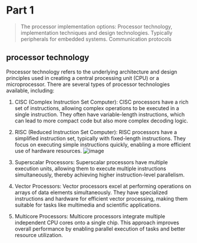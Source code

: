 # Part 1
> The processor implementation options: Processor technology, implementation techniques and design technologies. Typically peripherals for embedded systems. Communication protocols

## processor technology
Processor technology refers to the underlying architecture and design principles used in creating a central processing unit (CPU) or a microprocessor. There are several types of processor technologies available, including:

1. CISC (Complex Instruction Set Computer): CISC processors have a rich set of instructions, allowing complex operations to be executed in a single instruction. They often have variable-length instructions, which can lead to more compact code but also more complex decoding logic.

2. RISC (Reduced Instruction Set Computer): RISC processors have a simplified instruction set, typically with fixed-length instructions. They focus on executing simple instructions quickly, enabling a more efficient use of hardware resources.
![image](https://github.com/Darwish-md/State-Exam-2023/assets/72353586/a4a1f8b0-8bd6-4c18-ba41-e17f30cbce4e)

3. Superscalar Processors: Superscalar processors have multiple execution units, allowing them to execute multiple instructions simultaneously, thereby achieving higher instruction-level parallelism.

4. Vector Processors: Vector processors excel at performing operations on arrays of data elements simultaneously. They have specialized instructions and hardware for efficient vector processing, making them suitable for tasks like multimedia and scientific applications.

5. Multicore Processors: Multicore processors integrate multiple independent CPU cores onto a single chip. This approach improves overall performance by enabling parallel execution of tasks and better resource utilization.
